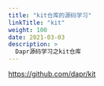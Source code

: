 ```yaml
---
title: "kit仓库的源码学习"
linkTitle: "kit"
weight: 100
date: 2021-03-03
description: >
  Dapr源码学习之kit仓库
---
```


https://github.com/dapr/kit